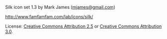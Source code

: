 Silk icon set 1.3 by Mark James (mjames@gmail.com)

http://www.famfamfam.com/lab/icons/silk/

License: [Creative Commons Attribution 2.5](https://creativecommons.org/licenses/by/2.5/) or [Creative Commons Attribution 3.0](https://creativecommons.org/licenses/by/3.0/).

